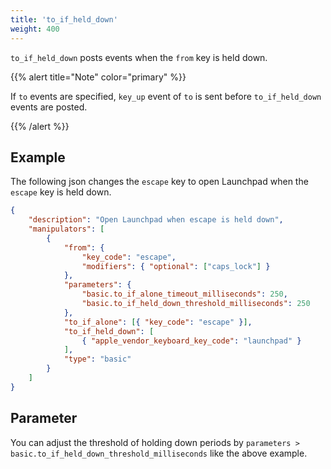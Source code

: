 ```yaml
---
title: 'to_if_held_down'
weight: 400
---
```


`to_if_held_down` posts events when the `from` key is held down.

{{% alert title="Note" color="primary" %}}

If `to` events are specified, `key_up` event of `to` is sent before `to_if_held_down` events are posted.

{{% /alert %}}

## Example

The following json changes the `escape` key to open Launchpad when the `escape` key is held down.

```json
{
    "description": "Open Launchpad when escape is held down",
    "manipulators": [
        {
            "from": {
                "key_code": "escape",
                "modifiers": { "optional": ["caps_lock"] }
            },
            "parameters": {
                "basic.to_if_alone_timeout_milliseconds": 250,
                "basic.to_if_held_down_threshold_milliseconds": 250
            },
            "to_if_alone": [{ "key_code": "escape" }],
            "to_if_held_down": [
                { "apple_vendor_keyboard_key_code": "launchpad" }
            ],
            "type": "basic"
        }
    ]
}
```

## Parameter

You can adjust the threshold of holding down periods by `parameters > basic.to_if_held_down_threshold_milliseconds` like the above example.
